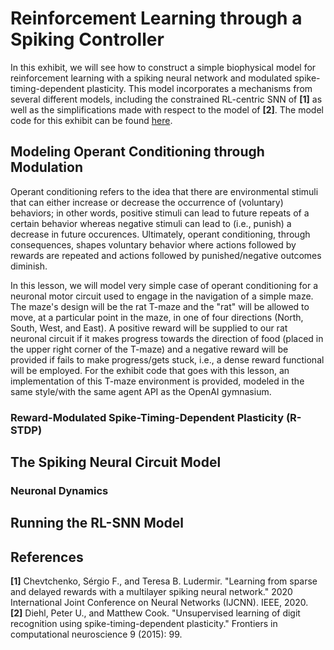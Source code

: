 # Reinforcement Learning through a Spiking Controller

In this exhibit, we will see how to construct a simple biophysical model for 
reinforcement learning with a spiking neural network and modulated 
spike-timing-dependent plasticity. 
This model incorporates a mechanisms from several different models, including 
the constrained RL-centric SNN of <b>[1]</b> as well as the simplifications 
made with respect to the model of <b>[2]</b>. The model code for this
exhibit can be found
[here](https://github.com/NACLab/ngc-museum/tree/main/exhibits/rl_snn).

## Modeling Operant Conditioning through Modulation

Operant conditioning refers to the idea that there are environmental stimuli that can either increase or decrease the occurrence of (voluntary) behaviors; in other words, positive stimuli can lead to future repeats of a certain behavior whereas negative stimuli can lead to (i.e., punish) a decrease in future occurences. Ultimately, operant conditioning, through consequences, shapes voluntary behavior where actions followed by rewards are repeated and actions followed by punished/negative outcomes diminish. 

In this lesson, we will model very simple case of operant conditioning for a neuronal motor circuit used to engage in the navigation of a simple maze. 
The maze's design will be the rat T-maze and the "rat" will be allowed to move, at a particular point in the maze, in one of four directions (North, South, West, and East). A positive reward will be supplied to our rat neuronal circuit if it makes progress towards the direction of food (placed in the upper right corner of the T-maze) and a negative reward will be provided if fails to make progress/gets stuck, i.e., a dense reward functional will be employed. For the exhibit code that goes with this lesson, an implementation of this T-maze environment is provided, modeled in the same style/with the same agent API as the OpenAI gymnasium. 

### Reward-Modulated Spike-Timing-Dependent Plasticity (R-STDP)


## The Spiking Neural Circuit Model


### Neuronal Dynamics


## Running the RL-SNN Model


<!-- References/Citations -->
## References
<b>[1]</b> Chevtchenko, Sérgio F., and Teresa B. Ludermir. "Learning from sparse 
and delayed rewards with a multilayer spiking neural network." 2020 International 
Joint Conference on Neural Networks (IJCNN). IEEE, 2020. <br> 
<b>[2]</b> Diehl, Peter U., and Matthew Cook. "Unsupervised learning of digit
recognition using spike-timing-dependent plasticity." Frontiers in computational
neuroscience 9 (2015): 99.

